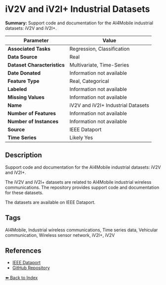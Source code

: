 # iV2V and iV2I+ Industrial Datasets

**Summary:** Support code and documentation for the AI4Mobile industrial datasets: iV2V and iV2I+.

| Parameter | Value |
| --- | --- |
| **Associated Tasks** | Regression, Classification |
| **Data Source** | Real |
| **Dataset Characteristics** | Multivariate, Time-Series |
| **Date Donated** | Information not available |
| **Feature Type** | Real, Categorical |
| **Labeled** | Information not available |
| **Missing Values** | Information not available |
| **Name** | iV2V and iV2I+ Industrial Datasets |
| **Number of Features** | Information not available |
| **Number of Instances** | Information not available |
| **Source** | IEEE Dataport |
| **Time Series** | Likely Yes |

## Description

Support code and documentation for the AI4Mobile industrial datasets: iV2V and iV2I+.

The iV2V and iV2I+ datasets are related to AI4Mobile industrial wireless communications. The repository provides support code and documentation for these datasets.

The datasets are available on IEEE Dataport.

## Tags

AI4Mobile, Industrial wireless communications, Time series data, Vehicular communication, Wireless sensor network, iV2I+, iV2V

## References

- [IEEE Dataport](https://ieee-dataport.org/open-access/ai4mobile-industrial-wireless-datasets-iv2v-and-iv2i)
- [GitHub Repository](https://github.com/fraunhoferhhi/ai4mobile-industrial)

[⬅️ Back to Index](../README.md)
